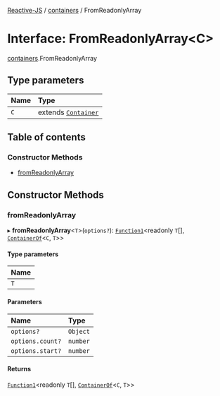 [Reactive-JS](../README.md) / [containers](../modules/containers.md) / FromReadonlyArray

# Interface: FromReadonlyArray<C\>

[containers](../modules/containers.md).FromReadonlyArray

## Type parameters

| Name | Type |
| :------ | :------ |
| `C` | extends [`Container`](containers.Container.md) |

## Table of contents

### Constructor Methods

- [fromReadonlyArray](containers.FromReadonlyArray.md#fromreadonlyarray)

## Constructor Methods

### fromReadonlyArray

▸ **fromReadonlyArray**<`T`\>(`options?`): [`Function1`](../modules/functions.md#function1)<readonly `T`[], [`ContainerOf`](../modules/containers.md#containerof)<`C`, `T`\>\>

#### Type parameters

| Name |
| :------ |
| `T` |

#### Parameters

| Name | Type |
| :------ | :------ |
| `options?` | `Object` |
| `options.count?` | `number` |
| `options.start?` | `number` |

#### Returns

[`Function1`](../modules/functions.md#function1)<readonly `T`[], [`ContainerOf`](../modules/containers.md#containerof)<`C`, `T`\>\>
